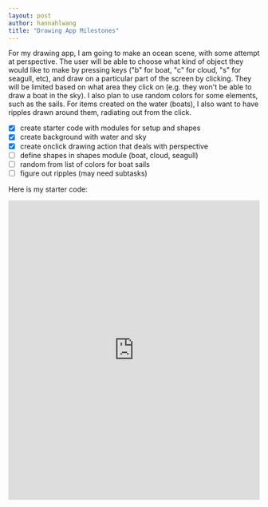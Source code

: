 ```yaml
---
layout: post
author: hannahlwang
title: "Drawing App Milestones"
---
```


For my drawing app, I am going to make an ocean scene, with some attempt at perspective. The user will be able to choose what kind of object they would like to make by pressing keys ("b" for boat, "c" for cloud, "s" for seagull, etc), and draw on a particular part of the screen by clicking. They will be limited based on what area they click on (e.g. they won't be able to draw a boat in the sky). I also plan to use random colors for some elements, such as the sails. For items created on the water (boats), I also want to have ripples drawn around them, radiating out from the click.

- [x] create starter code with modules for setup and shapes
- [x] create background with water and sky
- [x] create onclick drawing action that deals with perspective
- [ ] define shapes in shapes module (boat, cloud, seagull)
- [ ] random from list of colors for boat sails
- [ ] figure out ripples (may need subtasks)

Here is my starter code:

<iframe src="https://trinket.io/embed/python/9a6e422ba5" width="100%" height="600" frameborder="0" marginwidth="0" marginheight="0" allowfullscreen></iframe>
